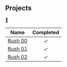 ## Projects

🚅

| Name | Completed |
| :--: | :--: |
| [Rush 00](./rush_00) | ✓ |
| [Rush 01](./rush_01) | ✓ |
| [Rush 02](./rush_02) | ✓ |
